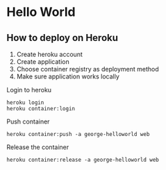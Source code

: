 # Hello World

## How to deploy on Heroku
1. Create heroku account
2. Create application
3. Choose container registry as deployment method
4. Make sure application works locally


Login to heroku
```
heroku login
heroku container:login
```

Push container
```
heroku container:push -a george-helloworld web
```

Release the container
```
heroku container:release -a george-helloworld web
```